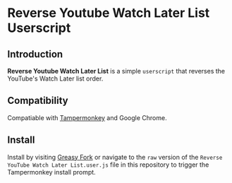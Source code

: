 # Reverse Youtube Watch Later List Userscript
## Introduction
**Reverse Youtube Watch Later List** is a simple  `userscript` that reverses the YouTube's Watch Later list order.

## Compatibility
Compatiable with [Tampermonkey](http://tampermonkey.net/) and Google Chrome.

## Install
Install by visiting [Greasy Fork](https://greasyfork.org/en/scripts/6464-reverse-youtube-watch-later-list) or navigate to the `raw` version of the `Reverse YouTube Watch Later List.user.js` file in this repository to trigger the Tampermonkey install prompt.